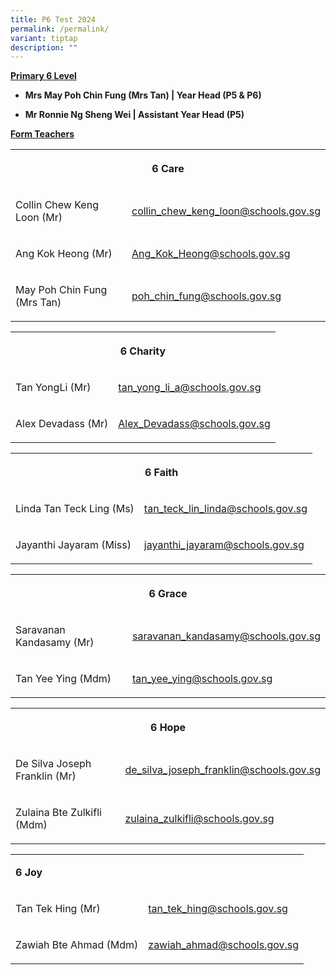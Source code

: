 ```yaml
---
title: P6 Test 2024
permalink: /permalink/
variant: tiptap
description: ""
---
```

<p><strong><u>Primary 6 Level</u></strong></p><ul data-tight="true" class="tight"><li><p><strong>Mrs May Poh Chin Fung (Mrs Tan) | Year Head (P5 &amp; P6)</strong></p></li><li><p><strong>Mr Ronnie Ng Sheng Wei | Assistant Year Head (P5)</strong></p></li></ul><p></p><p><strong><u>Form Teachers</u></strong></p><table><tbody><tr><th rowspan="1" colspan="2"><p>6 Care</p></th></tr><tr><td rowspan="1" colspan="1"><p>Collin Chew Keng Loon (Mr)</p></td><td rowspan="1" colspan="1"><p><a href="mailto:collin_chew_keng_loon@schools.gov.sg" rel="noopener noreferrer nofollow" target="_blank">collin_chew_keng_loon@schools.gov.sg</a></p></td></tr><tr><td rowspan="1" colspan="1"><p>Ang Kok Heong (Mr)</p></td><td rowspan="1" colspan="1"><p><a href="mailto:Ang_Kok_Heong@schools.gov.sg" rel="noopener noreferrer nofollow" target="_blank">Ang_Kok_Heong@schools.gov.sg</a></p></td></tr><tr><td rowspan="1" colspan="1"><p>May Poh Chin Fung (Mrs Tan)</p></td><td rowspan="1" colspan="1"><p><a href="mailto:poh_chin_fung@schools.gov.sg" rel="noopener noreferrer nofollow" target="_blank">poh_chin_fung@schools.gov.sg</a></p></td></tr></tbody></table><p></p><table><tbody><tr><th rowspan="1" colspan="2"><p>6 Charity</p></th></tr><tr><td rowspan="1" colspan="1"><p>Tan YongLi (Mr)</p></td><td rowspan="1" colspan="1"><p><a href="mailto:tan_yong_li_a@schools.gov.sg" rel="noopener noreferrer nofollow" target="_blank">tan_yong_li_a@schools.gov.sg</a></p></td></tr><tr><td rowspan="1" colspan="1"><p>Alex Devadass (Mr)</p></td><td rowspan="1" colspan="1"><p><a href="mailto:Alex_Devadass@schools.gov.sg" rel="noopener noreferrer nofollow" target="_blank">Alex_Devadass@schools.gov.sg</a></p></td></tr></tbody></table><p></p><table><tbody><tr><th rowspan="1" colspan="2"><p>6 Faith</p></th></tr><tr><td rowspan="1" colspan="1"><p>Linda Tan Teck Ling (Ms)</p></td><td rowspan="1" colspan="1"><p><a href="mailto:tan_teck_lin_linda@schools.gov.sg" rel="noopener noreferrer nofollow" target="_blank">tan_teck_lin_linda@schools.gov.sg</a></p></td></tr><tr><td rowspan="1" colspan="1"><p>Jayanthi Jayaram (Miss)</p></td><td rowspan="1" colspan="1"><p><a href="mailto:jayanthi_jayaram@schools.gov.sg" rel="noopener noreferrer nofollow" target="_blank">jayanthi_jayaram@schools.gov.sg</a></p></td></tr></tbody></table><p></p><table><tbody><tr><th rowspan="1" colspan="2"><p>6 Grace</p></th></tr><tr><td rowspan="1" colspan="1"><p>Saravanan Kandasamy (Mr)</p></td><td rowspan="1" colspan="1"><p><a href="mailto:saravanan_kandasamy@schools.gov.sg" rel="noopener noreferrer nofollow" target="_blank">saravanan_kandasamy@schools.gov.sg</a></p></td></tr><tr><td rowspan="1" colspan="1"><p>Tan Yee Ying (Mdm)</p></td><td rowspan="1" colspan="1"><p><a href="mailto:tan_yee_ying@schools.gov.sg" rel="noopener noreferrer nofollow" target="_blank">tan_yee_ying@schools.gov.sg</a></p></td></tr></tbody></table><p></p><table><tbody><tr><th rowspan="1" colspan="2"><p>6 Hope</p></th></tr><tr><td rowspan="1" colspan="1"><p>De Silva Joseph Franklin (Mr)</p></td><td rowspan="1" colspan="1"><p><a href="mailto:de_silva_joseph_franklin@schools.gov.sg" rel="noopener noreferrer nofollow" target="_blank">de_silva_joseph_franklin@schools.gov.sg</a></p></td></tr><tr><td rowspan="1" colspan="1"><p>Zulaina Bte Zulkifli (Mdm)</p></td><td rowspan="1" colspan="1"><p><a href="mailto:zulaina_zulkifli@schools.gov.sg" rel="noopener noreferrer nofollow" target="_blank">zulaina_zulkifli@schools.gov.sg</a></p></td></tr></tbody></table><p></p><table><tbody><tr><td rowspan="1" colspan="2"><p><strong>6 Joy</strong></p></td></tr><tr><td rowspan="1" colspan="1"><p>Tan Tek Hing (Mr)</p></td><td rowspan="1" colspan="1"><p><a href="mailto:tan_tek_hing@schools.gov.sg" rel="noopener noreferrer nofollow" target="_blank">tan_tek_hing@schools.gov.sg</a></p></td></tr><tr><td rowspan="1" colspan="1"><p>Zawiah Bte Ahmad (Mdm)</p></td><td rowspan="1" colspan="1"><p><a href="mailto:zawiah_ahmad@schools.gov.sg" rel="noopener noreferrer nofollow" target="_blank">zawiah_ahmad@schools.gov.sg</a></p></td></tr></tbody></table><p></p>